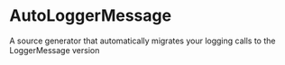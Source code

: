 # AutoLoggerMessage
A source generator that automatically migrates your logging calls to the LoggerMessage version
